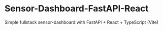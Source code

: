 # Sensor-Dashboard-FastAPI-React
Simple fullstack sensor-dashboard with FastAPI + React + TypeScript (Vite)
